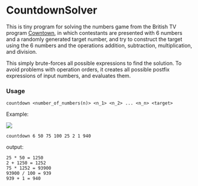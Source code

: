 # CountdownSolver

This is tiny program for solving the numbers game from the British TV program [Cowntown](https://en.wikipedia.org/wiki/Countdown_(game_show)), 
in which contestants are presented with 6 numbers and a randomly generated target number, and 
try to construct the target using the 6 numbers and the operations addition, subtraction, multiplication, and division. 

This simply brute-forces all possible expressions to find the solution. To avoid problems with operation orders, it creates all possible 
postfix expressions of input numbers, and evaluates them.

### Usage
```
countdown <number_of_numbers(n)> <n_1> <n_2> ... <n_n> <target>
```

Example:

![](http://wiki.apterous.org/images/0/0f/Rsz_george_solution.jpg)

```
countdown 6 50 75 100 25 2 1 940
```

output:
```
25 * 50 = 1250
2 + 1250 = 1252
75 * 1252 = 93900
93900 / 100 = 939
939 + 1 = 940
```
